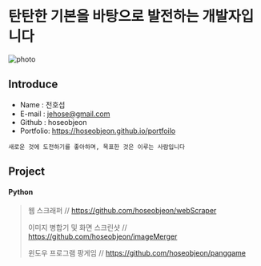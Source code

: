 # 탄탄한 기본을 바탕으로 발전하는 개발자입니다

![photo](https://raw.githubusercontent.com/hoseobjeon/portfolio/master/assets/img/profilepic.jpg)

## Introduce
* Name : 전호섭
* E-mail : jehose@gmail.com
* Github : hoseobjeon
* Portfolio: https://hoseobjeon.github.io/portfoilo

```
새로운 것에 도전하기를 좋아하며, 목표한 것은 이루는 사람입니다
```

## Project 

#### Python

> 웹 스크래퍼 // https://github.com/hoseobjeon/webScraper
> 
> 이미지 병합기 및 화면 스크린샷 // https://github.com/hoseobjeon/imageMerger
> 
> 윈도우 프로그램 팡게임 // https://github.com/hoseobjeon/panggame
